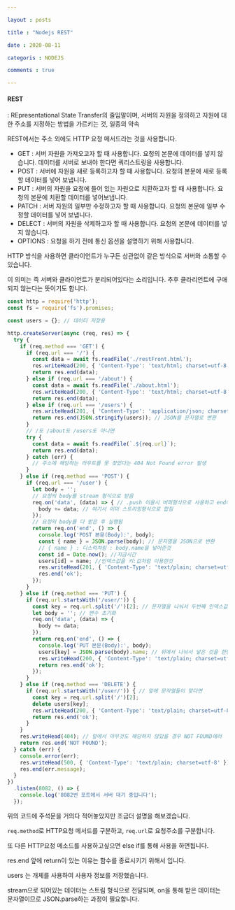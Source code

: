 ```yaml
---

layout : posts

title : "Nodejs REST"

date : 2020-08-11

categoris : NODEJS

comments : true

---
```


<h4>REST</h4>

: REpresentational State Transfer의 줄임말이며, 서버의 자원을 정의하고 자원에 대한 주소를 지정하는 방법을 가르키는 것, 일종의 약속

REST에서는 주소 외에도 HTTP 요청 메서드라는 것을 사용합니다.
- GET : 서버 자원을 가져오고자 할 때 사용합니다. 요청의 본문에 데이터를 넣지 않습니다. 데이터를 서버로 보내야 한다면 쿼리스트링을 사용합니다.
- POST : 서버에 자원을 새로 등록하고자 할 때 사용합니다. 요청의 본문에 새로 등록할 데이터를 넣어 보냅니다.
- PUT : 서버의 자원을 요청에 들어 있는 자원으로 치환하고자 할 때 사용합니다. 요청의 본문에 치환할 데이터를 넣어보냅니다.
- PATCH : 서버 자원의 일부만 수정하고자 할 때 사용합니다. 요청의 본문에 일부 수정할 데이터를 넣어 보냅니다.
- DELECT : 서버의 자원을 삭제하고자 할 때 사용합니다. 요청의 본문에 데이터를 넣지 않습니다.
- OPTIONS : 요청을 하기 전에 통신 옵션을 설명하기 위해 사용합니다.

HTTP 방식을 사용하면 클라이언트가 누구든 상관없이 같은 방식으로 서버와 소통할 수 있습니다.

이 의미는 즉 서버와 클라이언트가 분리되어있다는 소리입니다. 추후 클라리언트에 구애되지 않는다는 뜻이기도 합니다.

```javascript
const http = require('http');
const fs = require('fs').promises;

const users = {}; // 데이터 저장용

http.createServer(async (req, res) => {
  try {
    if (req.method === 'GET') {
      if (req.url === '/') {
        const data = await fs.readFile('./restFront.html');
        res.writeHead(200, { 'Content-Type': 'text/html; charset=utf-8' });
        return res.end(data);
      } else if (req.url === '/about') {
        const data = await fs.readFile('./about.html');
        res.writeHead(200, { 'Content-Type': 'text/html; charset=utf-8' });
        return res.end(data);
      } else if (req.url === '/users') {
        res.writeHead(201, { 'Content-Type': 'application/json; charset=utf-8' });
        return res.end(JSON.stringify(users)); // JSON를 문자열로 변환
      }
      // /도 /about도 /users도 아니면
      try {
        const data = await fs.readFile(`.${req.url}`);
        return res.end(data);
      } catch (err) {
        // 주소에 해당하는 라우트를 못 찾았다는 404 Not Found error 발생
      }
    } else if (req.method === 'POST') {
      if (req.url === '/user') {
        let body = '';
        // 요청의 body를 stream 형식으로 받음
        req.on('data', (data) => { // .push 이용시 버퍼형식으로 사용하고 end에서 문자열을 합쳐서 사용
          body += data; // 여기서 이미 스트리밍형식으로 합침
        });
        // 요청의 body를 다 받은 후 실행됨
        return req.on('end', () => {
          console.log('POST 본문(Body):', body);
          const { name } = JSON.parse(body); // 문자열을 JSON으로 변환
          // { name } : 디스럭쳐링 : body.name을 넣어준것
          const id = Date.now(); //지금시간
          users[id] = name; //인덱스값을 키:값처럼 이용한것
          res.writeHead(201, { 'Content-Type': 'text/plain; charset=utf-8' });
          res.end('ok');
        });
      }
    } else if (req.method === 'PUT') {
      if (req.url.startsWith('/user/')) {
        const key = req.url.split('/')[2]; // 문자열을 나눠서 두번째 인덱스값을 가져온다는 것
        let body = ''; // 변수 초기화
        req.on('data', (data) => {
          body += data;
        });
        return req.on('end', () => {
          console.log('PUT 본문(Body):', body);
          users[key] = JSON.parse(body).name; // 위에서 나눠서 넣은 것을 한번에 넣은 것을 보여줌.
          res.writeHead(200, { 'Content-Type': 'text/plain; charset=utf-8' });
          return res.end('ok');
        });
      }
    } else if (req.method === 'DELETE') {
      if (req.url.startsWith('/user/')) { // 앞에 문자열들이 맞다면
        const key = req.url.split('/')[2];
        delete users[key];
        res.writeHead(200, { 'Content-Type': 'text/plain; charset=utf-8' });
        return res.end('ok');
      }
    }
    res.writeHead(404); // 앞에서 아무것도 해당하지 않았을 경우 NOT FOUND에러
    return res.end('NOT FOUND');
  } catch (err) {
    console.error(err);
    res.writeHead(500, { 'Content-Type': 'text/plain; charset=utf-8' });
    res.end(err.message);
  }
})
  .listen(8082, () => {
    console.log('8082번 포트에서 서버 대기 중입니다');
  });

```

위의 코드에 주석문을 거의다 적어놓았지만 조금더 설명을 해보겠습니다.

`req.method`로 HTTP요청 메서드를 구분하고, `req.url`로 요청주소를 구분합니다.

또 다른 HTTP요청 메소드를 사용하고싶으면 else if를 통해 사용을 하면됩니다.

res.end 앞에 return이 있는 이유는 함수를 종료시키기 위해서 입니다.

users 는 개체를 사용하여 사용자 정보를 저장했습니다.

stream으로 되어있는 데이터는 스트림 형식으로 전달되며, on을 통해 받은 데이터는 문자열이므로 JSON.parse하는 과정이 필요합니다.
